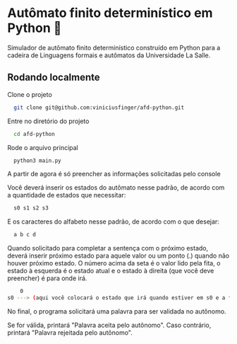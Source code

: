 
# Autômato finito determinístico em Python 🐍

Simulador de autômato finito determinístico construído em Python para a cadeira de Linguagens formais e autômatos da Universidade La Salle.


## Rodando localmente

Clone o projeto

```bash
  git clone git@github.com:viniciusfinger/afd-python.git
```

Entre no diretório do projeto

```bash
  cd afd-python
```

Rode o arquivo principal

```bash
  python3 main.py
```

A partir de agora é só preencher as informações solicitadas pelo console

Você deverá inserir os estados do autômato nesse padrão, de acordo com a quantidade de estados que necessitar:

```bash
  s0 s1 s2 s3
```

E os caracteres do alfabeto nesse padrão, de acordo com o que desejar:

```bash
  a b c d
```

Quando solicitado para completar a sentença com o próximo estado, deverá inserir próximo estado para aquele valor ou um ponto (.) quando não houver próximo estado.
O número acima da seta é o valor lido pela fita, o estado à esquerda é o estado atual e o estado à direita (que você deve preencher) é para onde irá.
```bash
    0
s0 ---> (aqui você colocará o estado que irá quando estiver em s0 e a fita ler 0)
```

No final, o programa solicitará uma palavra para ser validada no autônomo. 

Se for válida, printará "Palavra aceita pelo autônomo". Caso contrário, printará "Palavra rejeitada pelo autônomo".
